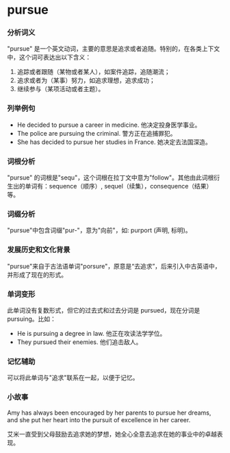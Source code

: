 # pursue

### 分析词义

  

"pursue" 是一个英文动词，主要的意思是追求或者追随。特别的，在各类上下文中，这个词可表达出以下含义：

  

1.  追踪或者跟随（某物或者某人），如案件追踪，追随潮流；
2.  追求或者为（某事）努力，如追求理想，追求成功；
3.  继续参与（某项活动或者主题）。

  

### 列举例句

  

*   He decided to pursue a career in medicine. 他决定投身医学事业。
*   The police are pursuing the criminal. 警方正在追捕罪犯。
*   She has decided to pursue her studies in France. 她决定去法国深造。

  

### 词根分析

  

"pursue" 的词根是"sequ"，这个词根在拉丁文中意为"follow"。其他由此词根衍生出的单词有：sequence（顺序）, sequel（续集），consequence（结果）等。

  

### 词缀分析

  

"pursue"中包含词缀"pur-"，意为"向前"，如: purport (声明, 标明)。

  

### 发展历史和文化背景

  

"pursue"来自于古法语单词"porsure"，原意是“去追求”，后来引入中古英语中，并形成了现在的形式。

  

### 单词变形

  

此单词没有复数形式，但它的过去式和过去分词是 pursued，现在分词是 pursuing。比如：

  

*   He is pursuing a degree in law. 他正在攻读法学学位。
*   They pursued their enemies. 他们追击敌人。

  

### 记忆辅助

  

可以将此单词与"追求"联系在一起，以便于记忆。

  

### 小故事

  

Amy has always been encouraged by her parents to pursue her dreams, and she put her heart into the pursuit of excellence in her career.

  

艾米一直受到父母鼓励去追求她的梦想，她全心全意去追求在她的事业中的卓越表现。
